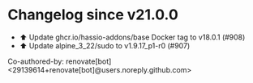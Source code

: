 # Changelog since v21.0.0
- ⬆️ Update ghcr.io/hassio-addons/base Docker tag to v18.0.1 (#908) 
- ⬆️ Update alpine_3_22/sudo to v1.9.17_p1-r0 (#907)

Co-authored-by: renovate[bot] <29139614+renovate[bot]@users.noreply.github.com> 

